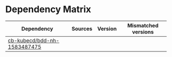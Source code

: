 # Dependency Matrix

Dependency | Sources | Version | Mismatched versions
---------- | ------- | ------- | -------------------
[cb-kubecd/bdd-nh-1583487475](https://github.com/cb-kubecd/bdd-nh-1583487475.git) |  | []() | 
